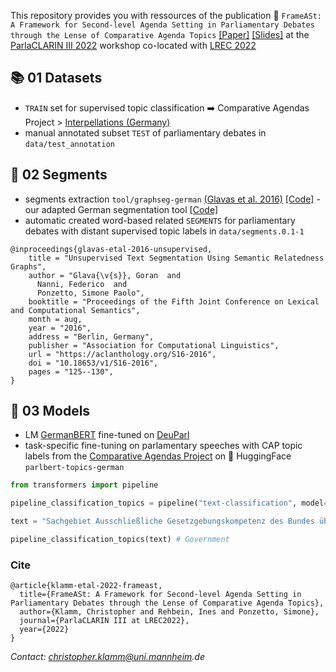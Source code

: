 This repository provides you with ressources of the publication 📄 `FrameASt: A Framework for Second-level Agenda Setting in Parliamentary Debates through the Lense of Comparative Agenda Topics` [[Paper]](http://www.lrec-conf.org/proceedings/lrec2022/workshops/ParlaCLARINIII/pdf/2022.parlaclariniii-1.13.pdf) [[Slides]](https://docs.google.com/presentation/d/15aXOCVXIoTMlmVNoaV-aDUwsnvAzZ0F3-I0FYbpyhKQ/edit?usp=sharing) at the [ParlaCLARIN III 2022](https://www.clarin.eu/ParlaCLARIN-III) workshop co-located with [LREC 2022](https://lrec2022.lrec-conf.org/en/)

## 📚 01 Datasets
* `TRAIN` set for supervised topic classification ➡️ Comparative Agendas Project > [Interpellations (Germany)](https://comparativeagendas.s3.amazonaws.com/datasetfiles/anfrage_1976-2005_website-release_2.5.csv)
* manual annotated subset `TEST` of parliamentary debates in `data/test_annotation`

## 🧱 02 Segments
* segments extraction `tool/graphseg-german` [(Glavas et al. 2016)](https://aclanthology.org/S16-2016/) [[Code]](https://bitbucket.org/gg42554/graphseg/src/master/) - our adapted German segmentation tool [[Code]](https://drive.google.com/drive/folders/1XOpgt76HxJgXSXrTR6HzCHD9bnE97bY2?usp=sharing)
* automatic created word-based related `SEGMENTS` for parliamentary debates with distant supervised topic labels in `data/segments.0.1-1`

```
@inproceedings{glavas-etal-2016-unsupervised,
    title = "Unsupervised Text Segmentation Using Semantic Relatedness Graphs",
    author = "Glava{\v{s}}, Goran  and
      Nanni, Federico  and
      Ponzetto, Simone Paolo",
    booktitle = "Proceedings of the Fifth Joint Conference on Lexical and Computational Semantics",
    month = aug,
    year = "2016",
    address = "Berlin, Germany",
    publisher = "Association for Computational Linguistics",
    url = "https://aclanthology.org/S16-2016",
    doi = "10.18653/v1/S16-2016",
    pages = "125--130",
}
```

## 🤖 03 Models
* LM [GermanBERT](https://huggingface.co/bert-base-german-cased) fine-tuned on [DeuParl](https://tudatalib.ulb.tu-darmstadt.de/handle/tudatalib/2889?show=full)
* task-specific fine-tuning on parlamentary speeches with CAP topic labels from the [Comparative Agendas Project]([https://www.comparativeagendas.net](https://www.comparativeagendas.net/datasets_codebooks)) on 🤗 HuggingFace `parlbert-topics-german`

```python
from transformers import pipeline

pipeline_classification_topics = pipeline("text-classification", model="chkla/parlbert-topics-german", tokenizer="bert-base-german-cased", return_all_scores=False)

text = "Sachgebiet Ausschließliche Gesetzgebungskompetenz des Bundes über die Zusammenarbeit des Bundes und der Länder zum Schutze der freiheitlichen demokratischen Grundordnung, des Bestandes und der Sicherheit des Bundes oder eines Landes Wir fragen die Bundesregierung"

pipeline_classification_topics(text) # Government
```


### Cite
```
@article{klamm-etal-2022-frameast,
  title={FrameASt: A Framework for Second-level Agenda Setting in Parliamentary Debates through the Lense of Comparative Agenda Topics},
  author={Klamm, Christopher and Rehbein, Ines and Ponzetto, Simone},
  journal={ParlaCLARIN III at LREC2022},
  year={2022}
}
```

_Contact: christopher.klamm@uni.mannheim.de_

